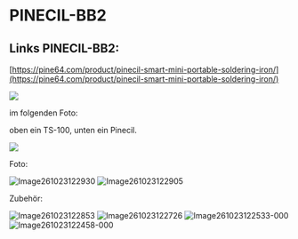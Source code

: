 # PINECIL-BB2

## Links PINECIL-BB2:

[https://pine64.com/product/pinecil-smart-mini-portable-soldering-iron/](https://pine64.com/product/pinecil-smart-mini-portable-soldering-iron/)

![](https://user-images.githubusercontent.com/69573151/204130599-26c63938-0842-404f-9afd-87288e1816de.jpg)

im folgenden Foto: 

oben ein TS-100, unten ein Pinecil.

![](https://user-images.githubusercontent.com/69573151/204130628-f5a73d50-f96f-4d51-9b49-edf1f216a012.jpg)


Foto:

![Image261023122930](https://github.com/Meisterschulen-am-Ostbahnhof-Munchen/werkzeug-docs/assets/69573151/05a0dc48-7587-4b8b-b9d1-86ca84cba668)
![Image261023122905](https://github.com/Meisterschulen-am-Ostbahnhof-Munchen/werkzeug-docs/assets/69573151/05099cdc-595e-4e34-bb6d-c880a87f2a5d)


Zubehör:

![Image261023122853](https://github.com/Meisterschulen-am-Ostbahnhof-Munchen/werkzeug-docs/assets/69573151/af6f0ac4-a308-4e06-abee-a398c469af48)
![Image261023122726](https://github.com/Meisterschulen-am-Ostbahnhof-Munchen/werkzeug-docs/assets/69573151/f9d4e86a-700c-4666-a91e-e910f6ab3d8a)
![Image261023122533-000](https://github.com/Meisterschulen-am-Ostbahnhof-Munchen/werkzeug-docs/assets/69573151/554dfff7-c798-43b1-9493-2b5d17806f52)
![Image261023122458-000](https://github.com/Meisterschulen-am-Ostbahnhof-Munchen/werkzeug-docs/assets/69573151/6e04fdad-146a-49f2-9475-47b6e0b3663b)
